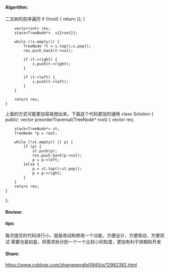 #### Algorithm:
二叉树的前序遍历
 if (!root) {
            return {};
        }
        
        vector<int> res;
        stack<TreeNode*>  s{{root}};
        
        while (!s.empty()) {
            TreeNode *t = s.top();s.pop();
            res.push_back(t->val);
            
            if (t->right) {
                s.push(t->right);
            }
            
            if (t->left) {
                s.push(t->left);
            }
        }
        
        return res;
    }
上面的方式可能更加容易想出来，下面这个代码更加的通用
class Solution {
public:
    vector<int> preorderTraversal(TreeNode* root) {
        vector<int> res;
        
        stack<TreeNode*> st;
        TreeNode *p = root;
        
        while (!st.empty() || p) {
            if (p) {
                st.push(p);
                res.push_back(p->val);
                p = p->left;
            }else {
                p = st.top();st.pop();
                p = p->right;
            }
        }
        return res;
    }
};
#### Review:

#### tips:
每次提交的代码进行小，就是改动和修改一个功能，方便设计，方便改动，方便测试
需要也是如是，将需求拆分到一个一个比较小的粒度，更加有利于排期和开发


#### Share:
https://www.cnblogs.com/zhangpengfei5945/p/12982382.html
